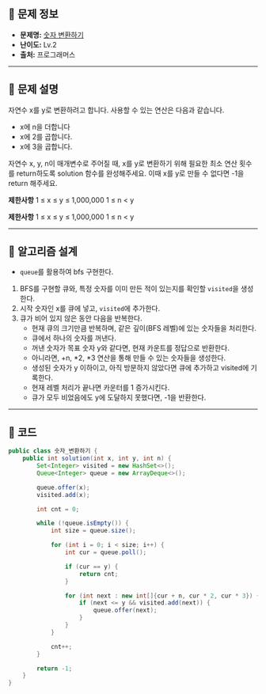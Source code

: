 ## 🌵 문제 정보

- **문제명:** [숫자 변환하기](https://school.programmers.co.kr/learn/courses/30/lessons/154538)
- **난이도:** Lv.2
- **출처:** 프로그래머스

---

## 🌵 문제 설명

자연수 x를 y로 변환하려고 합니다. 사용할 수 있는 연산은 다음과 같습니다.

* x에 n을 더합니다
* x에 2를 곱합니다.
* x에 3을 곱합니다.

자연수 x, y, n이 매개변수로 주어질 때, x를 y로 변환하기 위해 필요한 최소 연산 횟수를 return하도록 solution 함수를 완성해주세요.
이때 x를 y로 만들 수 없다면 -1을 return 해주세요.

**제한사항**
1 ≤ x ≤ y ≤ 1,000,000
1 ≤ n < y

**제한사항**
1 ≤ x ≤ y ≤ 1,000,000
1 ≤ n < y

---

## 🌵 알고리즘 설계

* `queue`를 활용하여 bfs 구현한다.

1. BFS를 구현할 큐와, 특정 숫자를 이미 만든 적이 있는지를 확인할 `visited`을 생성한다.
2. 시작 숫자인 x를 큐에 넣고, `visited`에 추가한다.
3. 큐가 비어 있지 않은 동안 다음을 반복한다.
    * 현재 큐의 크기만큼 반복하며, 같은 깊이(BFS 레벨)에 있는 숫자들을 처리한다.
    * 큐에서 하나의 숫자를 꺼낸다.
    * 꺼낸 숫자가 목표 숫자 y와 같다면, 현재 카운트를 정답으로 반환한다.
    * 아니라면, +n, *2, *3 연산을 통해 만들 수 있는 숫자들을 생성한다.
    * 생성된 숫자가 y 이하이고, 아직 방문하지 않았다면 큐에 추가하고 visited에 기록한다.
    * 현재 레벨 처리가 끝나면 카운터를 1 증가시킨다.
    * 큐가 모두 비었음에도 y에 도달하지 못했다면, -1을 반환한다.

---

## 🌵 코드

```java
public class 숫자_변환하기 {
    public int solution(int x, int y, int n) {
        Set<Integer> visited = new HashSet<>();
        Queue<Integer> queue = new ArrayDeque<>();

        queue.offer(x);
        visited.add(x);

        int cnt = 0;

        while (!queue.isEmpty()) {
            int size = queue.size();

            for (int i = 0; i < size; i++) {
                int cur = queue.poll();

                if (cur == y) {
                    return cnt;
                }

                for (int next : new int[]{cur + n, cur * 2, cur * 3}) {
                    if (next <= y && visited.add(next)) {
                        queue.offer(next);
                    }
                }
            }

            cnt++;
        }

        return -1;
    }
}
```
